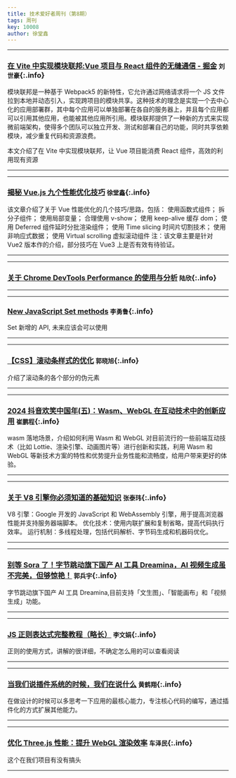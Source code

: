 ```yaml
---
title: 技术爱好者周刊（第8期）
tags: 周刊
key: 10008
author: 徐堂鑫
---
```


---

### [在 Vite 中实现模块联邦:Vue 项目与 React 组件的无缝通信 - 掘金](https://juejin.cn/post/7383957030346194954)   `刘世豪`{:.info}

模块联邦是一种基于 Webpack5 的新特性，它允许通过网络请求将一个 JS 文件拉到本地并动态引入，实现跨项目的模块共享。这种技术的理念是实现一个去中心化的应用部署群，其中每个应用可以单独部署在各自的服务器上，并且每个应用都可以引用其他应用，也能被其他应用所引用。模块联邦提供了一种新的方式来实现微前端架构，使得多个团队可以独立开发、测试和部署自己的功能，同时共享依赖模块，减少重复代码和资源浪费。

本文介绍了在 Vite 中实现模块联邦，让 Vue 项目能消费 React 组件，高效的利用现有资源

---

---

### [揭秘 Vue.js 九个性能优化技巧](https://juejin.cn/post/6922641008106668045)   `徐堂鑫`{:.info}

该文章介绍了关于 Vue 性能优化的几个技巧/思路，包括：
使用函数式组件；
拆分子组件；
使用局部变量；
合理使用 v-show；
使用 keep-alive 缓存 dom；
使用 Deferred 组件延时分批渲染组件；
使用 Time slicing 时间片切割技术；
使用非响应式数据；
使用 Virtual scrolling 虚拟滚动组件
注：该文章主要是针对 Vue2 版本作的介绍，部分技巧在 Vue3 上是否有效有待验证。

---

---

### [关于 Chrome DevTools Performance 的使用与分析](https://juejin.cn/post/7124197466991231007)   `陆欣`{:.info}

---

---

### [New JavaScript Set methods](https://developer.mozilla.org/en-US/blog/javascript-set-methods/?open_in_browser=true)   `李勇鲁`{:.info}

Set 新增的 API, 未来应该会可以使用

---

---

### [【CSS】滚动条样式的优化](https://juejin.cn/post/6844904078296743943)   `郭晓旭`{:.info}

介绍了滚动条的各个部分的伪元素

---

---

### [2024 抖音欢笑中国年(五)：Wasm、WebGL 在互动技术中的创新应用](https://mp.weixin.qq.com/s/CDa0WyQJRvJBYfNrfVkGUA)   `崔鹏程`{:.info}

wasm 落地场景，介绍如何利用 Wasm 和 WebGL 对目前流行的一些前端互动技术（比如 Lottie、渲染引擎、动画图片等）进行创新和实践，利用 Wasm 和 WebGL 等新技术方案的特性和优势提升业务性能和流畅度，给用户带来更好的体验。

---

---

### [关于 V8 引擎你必须知道的基础知识](https://juejin.cn/post/7329164061391536163)   `张泰玮`{:.info}

V8 引擎：Google 开发的 JavaScript 和 WebAssembly 引擎，用于提高浏览器性能并支持服务器端脚本。
优化技术：使用内联扩展和复制省略，提高代码执行效率。
运行机制：多线程处理，包括代码解析、字节码生成和机器码优化。

---

---

### [别等 Sora 了！字节跳动旗下国产 AI 工具 Dreamina，AI 视频生成虽不完美，但够惊艳！](https://juejin.cn/post/7356894848517308435)   `郭兵宇`{:.info}

字节跳动旗下国产 AI 工具 Dreamina,目前支持「文生图」、「智能画布」和「视频生成」功能。

---

---

### [JS 正则表达式完整教程（略长）](https://juejin.cn/post/6844903487155732494)   `李文娟`{:.info}

正则的使用方式，讲解的很详细，不确定怎么用的可以查看阅读

---

---

### [当我们说插件系统的时候，我们在说什么](https://juejin.cn/post/7209852595001884730/#heading-5)   `黄鹤翔`{:.info}

在做设计的时候可以多思考一下应用的最核心能力，专注核心代码的编写，通过插件化的方式扩展其他能力。

---

---

### [优化 Three.js 性能：提升 WebGL 渲染效率](https://juejin.cn/post/7371019286373367823)   `车泽民`{:.info}

这个在我们项目有没有搞头

---
